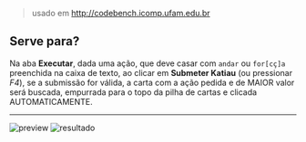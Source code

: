 > usado em http://codebench.icomp.ufam.edu.br
## Serve para?
Na aba **Executar**, dada uma ação, que deve casar com `andar` ou `for[cç]a` preenchida na caixa de texto, ao clicar em **Submeter Katiau** (ou pressionar _F4_), se a submissão for válida, a carta com a ação pedida e de MAIOR valor será buscada, empurrada para o topo da pilha de cartas e clicada AUTOMATICAMENTE.

---
![preview](http://image.prntscr.com/image/95b001e7743149478b9687438b1a330a.png)
![resultado](http://image.prntscr.com/image/f346a84c51c24b54baf80db644a820aa.png)
